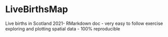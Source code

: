 # LiveBirthsMap
Live births in Scotland 2021- RMarkdown doc -
very easy to follow exercise exploring and plotting spatial data -
100% reproducible
